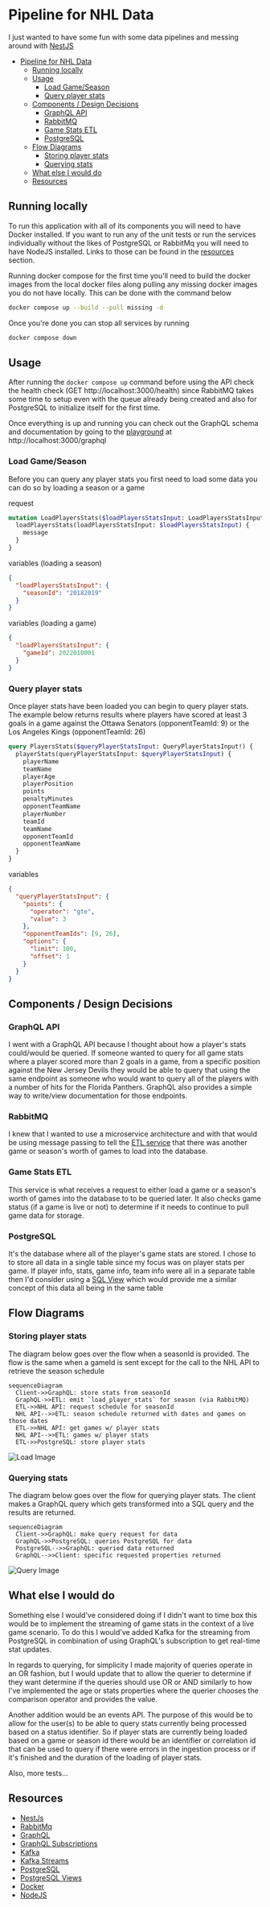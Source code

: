 # Pipeline for NHL Data

I just wanted to have some fun with some data pipelines and messing around with [NestJS][nestjs]

- [Pipeline for NHL Data](#pipeline-for-nhl-data)
  - [Running locally](#running-locally)
  - [Usage](#usage)
    - [Load Game/Season](#load-gameseason)
    - [Query player stats](#query-player-stats)
  - [Components / Design Decisions](#components--design-decisions)
    - [GraphQL API](#graphql-api)
    - [RabbitMQ](#rabbitmq)
    - [Game Stats ETL](#game-stats-etl)
    - [PostgreSQL](#postgresql)
  - [Flow Diagrams](#flow-diagrams)
    - [Storing player stats](#storing-player-stats)
    - [Querying stats](#querying-stats)
  - [What else I would do](#what-else-i-would-do)
  - [Resources](#resources)

## Running locally

To run this application with all of its components you will need to have Docker installed. If you want to run any of the unit tests or run the services individually without the likes of PostgreSQL or RabbitMq you will need to have NodeJS installed. Links to those can be found in the [resources](#resources) section.

Running docker compose for the first time you'll need to build the docker images from the local docker files along pulling any missing docker images you do not have locally. This can be done with the command below

```bash
docker compose up --build --pull missing -d
```

Once you're done you can stop all services by running

```bash
docker compose down
```

## Usage

After running the `docker compose up` command before using the API check the health check (GET http://localhost:3000/health) since RabbitMQ takes some time to setup even with the queue already being created and also for PostgreSQL to initialize itself for the first time.

Once everything is up and running you can check out the GraphQL schema and documentation by going to the [playground](https://docs.nestjs.com/graphql/quick-start#graphql-playground) at http://localhost:3000/graphql

### Load Game/Season

Before you can query any player stats you first need to load some data you can do so by loading a season or a game

request

```graphql
mutation LoadPlayersStats($loadPlayersStatsInput: LoadPlayersStatsInput!) {
  loadPlayersStats(loadPlayersStatsInput: $loadPlayersStatsInput) {
    message
  }
}
```

variables (loading a season)

```json
{
  "loadPlayersStatsInput": {
    "seasonId": "20182019"
  }
}
```

variables (loading a game)

```json
{
  "loadPlayersStatsInput": {
    "gameId": 2022010001
  }
}
```

### Query player stats

Once player stats have been loaded you can begin to query player stats. The example below returns results where players have scored at least 3 goals in a game against the Ottawa Senators (opponentTeamId: 9) or the Los Angeles Kings (opponentTeamId: 26)

```graphql
query PlayersStats($queryPlayerStatsInput: QueryPlayerStatsInput!) {
  playerStats(queryPlayerStatsInput: $queryPlayerStatsInput) {
    playerName
    teamName
    playerAge
    playerPosition
    points
    penaltyMinutes
    opponentTeamName
    playerNumber
    teamId
    teamName
    opponentTeamId
    opponentTeamName
  }
}
```

variables

```json
{
  "queryPlayerStatsInput": {
    "points": {
      "operator": "gte",
      "value": 3
    },
    "opponentTeamIds": [9, 26],
    "options": {
      "limit": 100,
      "offset": 1
    }
  }
}
```

## Components / Design Decisions

### GraphQL API

I went with a GraphQL API because I thought about how a player's stats could/would be queried. If someone wanted to query for all game stats where a player scored more than 2 goals in a game, from a specific position against the New Jersey Devils they would be able to query that using the same endpoint as someone who would want to query all of the players with a number of hits for the Florida Panthers. GraphQL also provides a simple way to write/view documentation for those endpoints.

### RabbitMQ

I knew that I wanted to use a microservice architecture and with that would be using message passing to tell the [ETL service](#game-stats-etl) that there was another game or season's worth of games to load into the database.

### Game Stats ETL

This service is what receives a request to either load a game or a season's worth of games into the database to to be queried later. It also checks game status (if a game is live or not) to determine if it needs to continue to pull game data for storage.

### PostgreSQL

It's the database where all of the player's game stats are stored. I chose to to store all data in a single table since my focus was on player stats per game. If player info, stats, game info, team info were all in a separate table then I'd consider using a [SQL View][postgresViews] which would provide me a similar concept of this data all being in the same table

## Flow Diagrams

### Storing player stats

The diagram below goes over the flow when a seasonId is provided. The flow is the same when a gameId is sent except for the call to the NHL API to retrieve the season schedule

```mermaid
sequenceDiagram
  Client->>GraphQL: store stats from seasonId
  GraphQL->>ETL: emit `load_player_stats` for season (via RabbitMQ)
  ETL->>NHL API: request schedule for seasonId
  NHL API-->>ETL: season schedule returned with dates and games on those dates
  ETL->>NHL API: get games w/ player stats
  NHL API-->>ETL: games w/ player stats
  ETL->>PostgreSQL: store player stats

```

![Load Image](resources/load.png)

### Querying stats

The diagram below goes over the flow for querying player stats. The client makes a GraphQL query which gets transformed into a SQL query and the results are returned.

```mermaid
sequenceDiagram
  Client->>GraphQL: make query request for data
  GraphQL->>PostgreSQL: queries PostgreSQL for data
  PostgreSQL-->>GraphQL: queried data returned
  GraphQL-->>Client: specific requested properties returned
```

![Query Image](resources/query.png)

## What else I would do

Something else I would've considered doing if I didn't want to time box this would be to implement the streaming of game stats in the context of a live game scenario. To do this I would've added Kafka for the streaming from PostgreSQL in combination of using GraphQL's subscription to get real-time stat updates.

In regards to querying, for simplicity I made majority of queries operate in an OR fashion, but I would update that to allow the querier to determine if they want determine if the queries should use OR or AND similarly to how I've implemented the age or stats properties where the querier chooses the comparison operator and provides the value.

Another addition would be an events API. The purpose of this would be to allow for the user(s) to be able to query stats currently being processed based on a status identifier. So if player stats are currently being loaded based on a game or season id there would be an identifier or correlation id that can be used to query if there were errors in the ingestion process or if it's finished and the duration of the loading of player stats.

Also, more tests...

## Resources

- [NestJs][nestjs]
- [RabbitMq](https://www.rabbitmq.com/)
- [GraphQL](https://graphql.org/)
- [GraphQL Subscriptions](https://www.apollographql.com/docs/react/data/subscriptions/)
- [Kafka](https://kafka.apache.org/)
- [Kafka Streams](https://kafka.apache.org/documentation/streams/)
- [PostgreSQL](https://www.postgresql.org/)
- [PostgreSQL Views][postgresViews]
- [Docker](https://www.docker.com/)
- [NodeJS](https://nodejs.org/en)

[nestjs]: https://nestjs.com/
[postgresViews]: https://www.postgresql.org/docs/current/tutorial-views.html
